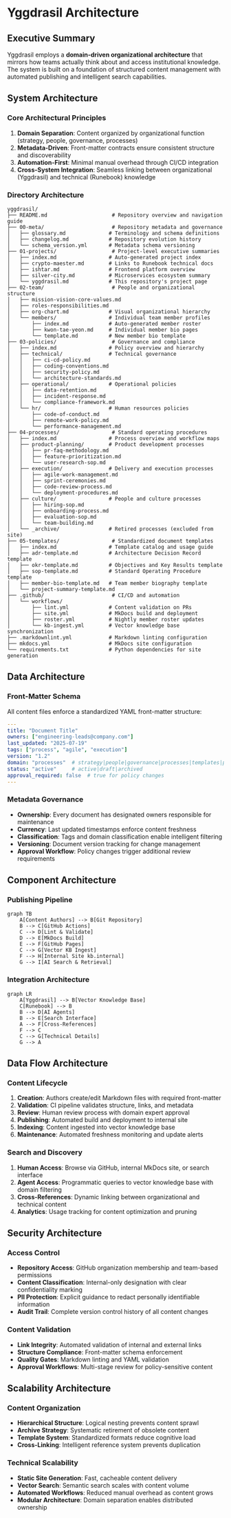 
# Yggdrasil Architecture

## Executive Summary

Yggdrasil employs a **domain-driven organizational architecture** that mirrors how teams actually think about and access institutional knowledge. The system is built on a foundation of structured content management with automated publishing and intelligent search capabilities.

## System Architecture

### Core Architectural Principles

1. **Domain Separation**: Content organized by organizational function (strategy, people, governance, processes)
2. **Metadata-Driven**: Front-matter contracts ensure consistent structure and discoverability
3. **Automation-First**: Minimal manual overhead through CI/CD integration
4. **Cross-System Integration**: Seamless linking between organizational (Yggdrasil) and technical (Runebook) knowledge

### Directory Architecture

```
yggdrasil/
├── README.md                     # Repository overview and navigation guide
├── 00-meta/                      # Repository metadata and governance
│   ├── glossary.md              # Terminology and schema definitions
│   ├── changelog.md             # Repository evolution history
│   └── schema_version.yml       # Metadata schema versioning
├── 01-projects/                  # Project-level executive summaries
│   ├── index.md                 # Auto-generated project index
│   ├── crypto-maester.md        # Links to Runebook technical docs
│   ├── ishtar.md                # Frontend platform overview
│   ├── silver-city.md           # Microservices ecosystem summary
│   └── yggdrasil.md             # This repository's project page
├── 02-team/                      # People and organizational structure
│   ├── mission-vision-core-values.md
│   ├── roles-responsibilities.md
│   ├── org-chart.md             # Visual organizational hierarchy
│   └── members/                 # Individual team member profiles
│       ├── index.md             # Auto-generated member roster
│       ├── kwon-tae-yeon.md     # Individual member bio pages
│       └── template.md          # New member bio template
├── 03-policies/                  # Governance and compliance
│   ├── index.md                 # Policy overview and hierarchy
│   ├── technical/               # Technical governance
│   │   ├── ci-cd-policy.md
│   │   ├── coding-conventions.md
│   │   ├── security-policy.md
│   │   └── architecture-standards.md
│   ├── operational/             # Operational policies
│   │   ├── data-retention.md
│   │   ├── incident-response.md
│   │   └── compliance-framework.md
│   └── hr/                      # Human resources policies
│       ├── code-of-conduct.md
│       ├── remote-work-policy.md
│       └── performance-management.md
├── 04-processes/                 # Standard operating procedures
│   ├── index.md                 # Process overview and workflow maps
│   ├── product-planning/        # Product development processes
│   │   ├── pr-faq-methodology.md
│   │   ├── feature-prioritization.md
│   │   └── user-research-sop.md
│   ├── execution/               # Delivery and execution processes
│   │   ├── agile-work-management.md
│   │   ├── sprint-ceremonies.md
│   │   ├── code-review-process.md
│   │   └── deployment-procedures.md
│   ├── culture/                 # People and culture processes
│   │   ├── hiring-sop.md
│   │   ├── onboarding-process.md
│   │   ├── evaluation-sop.md
│   │   └── team-building.md
│   └── _archive/                # Retired processes (excluded from site)
├── 05-templates/                 # Standardized document templates
│   ├── index.md                 # Template catalog and usage guide
│   ├── adr-template.md          # Architecture Decision Record template
│   ├── okr-template.md          # Objectives and Key Results template
│   ├── sop-template.md          # Standard Operating Procedure template
│   ├── member-bio-template.md   # Team member biography template
│   └── project-summary-template.md
├── .github/                      # CI/CD and automation
│   └── workflows/
│       ├── lint.yml             # Content validation on PRs
│       ├── site.yml             # MkDocs build and deployment
│       ├── roster.yml           # Nightly member roster updates
│       └── kb-ingest.yml        # Vector knowledge base synchronization
├── .markdownlint.yml            # Markdown linting configuration
├── mkdocs.yml                   # MkDocs site configuration
└── requirements.txt             # Python dependencies for site generation
```

## Data Architecture

### Front-Matter Schema

All content files enforce a standardized YAML front-matter structure:

```yaml
---
title: "Document Title"
owners: ["engineering-leads@company.com"]
last_updated: "2025-07-19"
tags: ["process", "agile", "execution"]
version: "1.2"
domain: "processes"  # strategy|people|governance|processes|templates|projects
status: "active"     # active|draft|archived
approval_required: false  # true for policy changes
---
```

### Metadata Governance

- **Ownership**: Every document has designated owners responsible for maintenance
- **Currency**: Last updated timestamps enforce content freshness
- **Classification**: Tags and domain classification enable intelligent filtering
- **Versioning**: Document version tracking for change management
- **Approval Workflow**: Policy changes trigger additional review requirements

## Component Architecture

### Publishing Pipeline

```mermaid
graph TB
    A[Content Authors] --> B[Git Repository]
    B --> C[GitHub Actions]
    C --> D[Lint & Validate]
    D --> E[MkDocs Build]
    E --> F[GitHub Pages]
    C --> G[Vector KB Ingest]
    F --> H[Internal Site kb.internal]
    G --> I[AI Search & Retrieval]
```

### Integration Architecture

```mermaid
graph LR
    A[Yggdrasil] --> B[Vector Knowledge Base]
    C[Runebook] --> B
    B --> D[AI Agents]
    B --> E[Search Interface]
    A --> F[Cross-References]
    F --> C
    C --> G[Technical Details]
    G --> A
```

## Data Flow Architecture

### Content Lifecycle

1. **Creation**: Authors create/edit Markdown files with required front-matter
2. **Validation**: CI pipeline validates structure, links, and metadata
3. **Review**: Human review process with domain expert approval
4. **Publishing**: Automated build and deployment to internal site
5. **Indexing**: Content ingested into vector knowledge base
6. **Maintenance**: Automated freshness monitoring and update alerts

### Search and Discovery

1. **Human Access**: Browse via GitHub, internal MkDocs site, or search interface
2. **Agent Access**: Programmatic queries to vector knowledge base with domain filtering
3. **Cross-References**: Dynamic linking between organizational and technical content
4. **Analytics**: Usage tracking for content optimization and pruning

## Security Architecture

### Access Control

- **Repository Access**: GitHub organization membership and team-based permissions
- **Content Classification**: Internal-only designation with clear confidentiality marking
- **PII Protection**: Explicit guidance to redact personally identifiable information
- **Audit Trail**: Complete version control history of all content changes

### Content Validation

- **Link Integrity**: Automated validation of internal and external links
- **Structure Compliance**: Front-matter schema enforcement
- **Quality Gates**: Markdown linting and YAML validation
- **Approval Workflows**: Multi-stage review for policy-sensitive content

## Scalability Architecture

### Content Organization

- **Hierarchical Structure**: Logical nesting prevents content sprawl
- **Archive Strategy**: Systematic retirement of obsolete content
- **Template System**: Standardized formats reduce cognitive load
- **Cross-Linking**: Intelligent reference system prevents duplication

### Technical Scalability

- **Static Site Generation**: Fast, cacheable content delivery
- **Vector Search**: Semantic search scales with content volume
- **Automated Workflows**: Reduced manual overhead as content grows
- **Modular Architecture**: Domain separation enables distributed ownership
